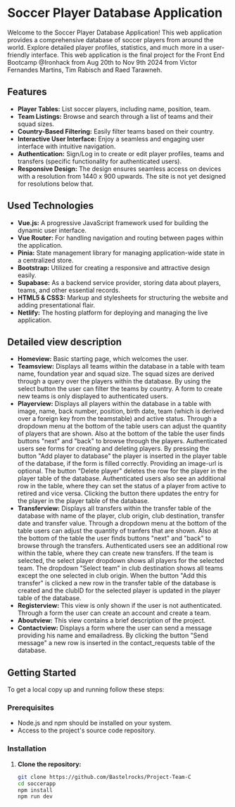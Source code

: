 # Soccer Player Database Application

Welcome to the Soccer Player Database Application! This web application provides a comprehensive database of soccer players from around the world. Explore detailed player profiles, statistics, and much more in a user-friendly interface. This web application is the final project for the Front End Bootcamp @Ironhack from Aug 20th to Nov 9th 2024 from Victor Fernandes Martins, Tim Rabisch and Raed Tarawneh.

## Features

- **Player Tables:** List soccer players, including name, position, team.
- **Team Listings:** Browse and search through a list of teams and their squad sizes.
- **Country-Based Filtering:** Easily filter teams based on their country.
- **Interactive User Interface:** Enjoy a seamless and engaging user interface with intuitive navigation.
- **Authentication:** Sign/Log in to create or edit player profiles, teams and transfers (specific functionality for authenticated users).
- **Responsive Design:** The design ensures seamless access on devices with a resolution from 1440 x 900 upwards. The site is not yet designed for resolutions below that.

## Used Technologies

- **Vue.js:** A progressive JavaScript framework used for building the dynamic user interface.
- **Vue Router:** For handling navigation and routing between pages within the application.
- **Pinia:** State management library for managing application-wide state in a centralized store.
- **Bootstrap:** Utilized for creating a responsive and attractive design easily.
- **Supabase:** As a backend service provider, storing data about players, teams, and other essential records.
- **HTML5 & CSS3:** Markup and stylesheets for structuring the website and adding presentational flair.
- **Netlify:** The hosting platform for deploying and managing the live application.

## Detailed view description

- **Homeview:** Basic starting page, which welcomes the user.
- **Teamsview:** Displays all teams within the database in a table with team name, foundation year and squad size. The squad sizes are derived through a query over the players within the database. By using the select button the user can filter the teams by country. A form to create new teams is only displayed to authenticated users.
- **Playerview:** Displays all players within the database in a table with image, name, back number, position, birth date, team (which is derived over a foreign key from the teamstable) and active status. Through a dropdown menu at the bottom of the table users can adjust the quantity of players that are shown. Also at the bottom of the table the user finds buttons "next" and "back" to browse through the players. Authenticated users see forms for creating and deleting players. By pressing the button "Add player to database" the player is inserted in the player table of the database, if the form is filled correctly. Providing an image-url is optional. The button "Delete player" deletes the row for the player in the player table of the database. Authenticated users also see an additional row in the table, where they can set the status of a player from active to retired and vice versa. Clicking the button there updates the entry for the player in the player table of the database.
- **Transferview:** Displays all transfers within the transfer table of the database with name of the player, club origin, club destination, transfer date and transfer value. Through a dropdown menu at the bottom of the table users can adjust the quantity of tranfers that are shown. Also at the bottom of the table the user finds buttons "next" and "back" to browse through the transfers. Authenticated users see an additional row within the table, where they can create new transfers. If the team is selected, the select player dropdown shows all players for the selected team. The dropdown "Select team" in club destination shows all teams except the one selected in club origin. When the button "Add this transfer" is clicked a new row in the transfer table of the database is created and the clubID for the selected player is updated in the player table of the database.
- **Registerview:** This view is only shown if the user is not authenticated. Through a form the user can create an account and create a team.
- **Aboutview:** This view contains a brief description of the project.
- **Contactview:** Displays a form where the user can send a message providing his name and emailadress. By clicking the button "Send message" a new row is inserted in the contact_requests table of the database.

## Getting Started

To get a local copy up and running follow these steps:

### Prerequisites

- Node.js and npm should be installed on your system.
- Access to the project's source code repository.

### Installation

1. **Clone the repository:**

   ```bash
   git clone https://github.com/Bastelrocks/Project-Team-C
   cd soccerapp
   npm install
   npm run dev
